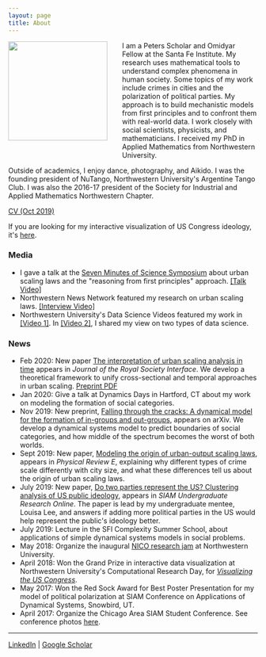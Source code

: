 ```yaml
---
layout: page
title: About
---
```


<img style="float: left; margin: 0px 30px 30px 0px;" src="../files/vcyang_photo_1708.jpg" width = "200"/>
I am a Peters Scholar and Omidyar Fellow at the Santa Fe Institute. My research uses mathematical tools to understand complex phenomena in human society. Some topics of my work include crimes in cities and the polarization of political parties. My approach is to build mechanistic models from first principles and to confront them with real-world data. I work closely with social scientists, physicists, and mathematicians. I received my PhD in Applied Mathematics from Northwestern University. 

Outside of academics, I enjoy dance, photography, and Aikido. I was the founding president of NuTango, Northwestern University's Argentine Tango Club. I was also the 2016-17 president of the Society for Industrial and Applied Mathematics Northwestern Chapter. 

[CV (Oct 2019)](../files/VC_Yang_CV_Oct_2019.pdf)

If you are looking for my interactive visualization of US Congress ideology, it's [here](http://www.vcyang.com/vis_congress/).


### Media 
* I gave a talk at the [Seven Minutes of Science Symposium](http://rsg.northwestern.edu/w2017.html) about urban scaling laws and the "reasoning from first principles" approach. [[Talk Video]](https://www.youtube.com/watch?v=Xs5ewFzNSYI)
* Northwestern News Network featured my research on urban scaling laws. [[Interview Video]](https://youtu.be/eIiNyI5sWuk?t=18m49s)
* Northwestern University's Data Science Videos featured my work in [[Video 1]](https://youtu.be/9lh6TYon0_I). In [[Video 2]](https://youtu.be/5by2WzQVx9U), I shared my view on two types of data science.


### News 
* Feb 2020: New paper [The interpretation of urban scaling analysis in time](https://royalsocietypublishing.org/doi/10.1098/rsif.2019.0846) appears in *Journal of the Royal Society Interface*. We develop a theoretical framework to unify cross-sectional and temporal approaches in urban scaling. [Preprint PDF](https://papers.ssrn.com/sol3/papers.cfm?abstract_id=3459540)
* Jan 2020: Give a talk at Dynamics Days in Hartford, CT about my work on modeling the formation of social categories. 
* Nov 2019: New preprint, [Falling through the cracks: A dynamical model for the formation of in-groups and out-groups](https://arxiv.org/abs/1911.10419), appears on arXiv. We develop a dynamical systems model to predict boundaries of social categories, and how middle of the spectrum becomes the worst of both worlds. 
* Sept 2019: New paper, [Modeling the origin of urban-output scaling laws](https://journals.aps.org/pre/abstract/10.1103/PhysRevE.100.032306), appears in *Physical Review E*, explaining why different types of crime scale differently with city size, and what these differences tell us about the origin of urban scaling laws. 
* July 2019: New paper, [Do two parties represent the US? Clustering analysis of US public ideology](https://www.siam.org/Portals/0/Publications/SIURO/Vol12/S01651.pdf?ver=2019-07-01-152228-507), appears in *SIAM Undergraduate Research Online*. The paper is lead by my undergraduate mentee, Louisa Lee, and answers if adding more political parties in the US would help represent the public's ideology better. 
* July 2019: Lecture in the SFI Complexity Summer School, about applications of simple dynamical systems models in social problems. 
* May 2018: Organize the inaugural [NICO research jam](https://www.nico.northwestern.edu/news-events/events/?eid=533417) at Northwestern University.
* April 2018: Won the Grand Prize in interactive data visualization at Northwestern University's Computational Research Day, for [*Visualizing the US Congress*](http://www.vcyang.com/vis_congress/).
* May 2017: Won the Red Sock Award for Best Poster Presentation for my model of political polarization at SIAM Conference on Applications of Dynamical Systems, Snowbird, UT.
* April 2017: Organize the Chicago Area SIAM Student Conference. See conference photos [here](https://goo.gl/photos/qsbvGHyJ8QANQHfCA).

-----
[LinkedIn](https://www.linkedin.com/in/vcyang) &#124; [Google Scholar](https://scholar.google.com/citations?user=-dMTyjIAAAAJ&hl=en)
